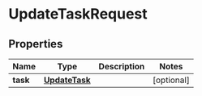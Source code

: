 

# UpdateTaskRequest


## Properties

| Name | Type | Description | Notes |
|------------ | ------------- | ------------- | -------------|
|**task** | [**UpdateTask**](UpdateTask.md) |  |  [optional] |



